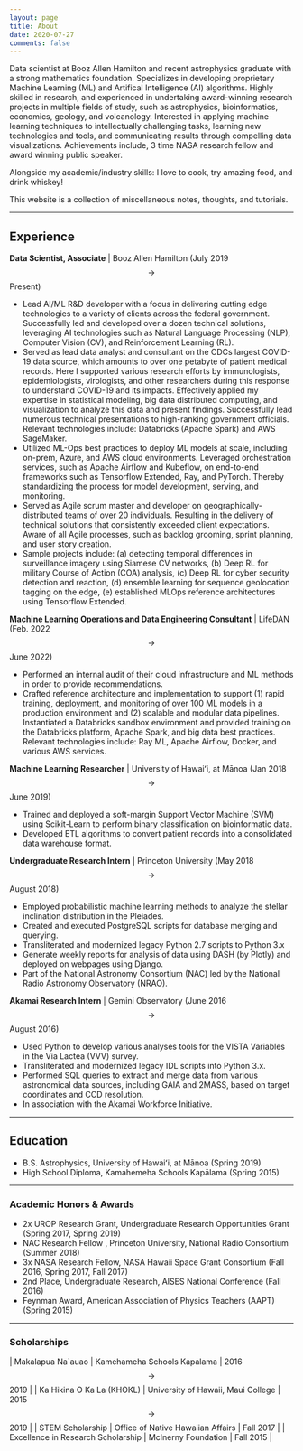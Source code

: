 ```yaml
---
layout: page
title: About
date: 2020-07-27
comments: false
---
```

    
Data scientist at Booz Allen Hamilton and recent astrophysics graduate with a strong mathematics foundation. Specializes in developing proprietary Machine Learning (ML) and Artifical Intelligence (AI) algorithms. Highly skilled in research, and experienced in undertaking award-winning research projects in multiple fields of study, such as astrophysics, bioinformatics, economics, geology, and volcanology. Interested in applying machine learning techniques to intellectually challenging tasks, learning new technologies and tools, and communicating results through compelling data visualizations. Achievements include, 3 time NASA research fellow and award winning public speaker.

Alongside my academic/industry skills: I love to cook, try amazing food, and drink whiskey!

This website is a collection of miscellaneous notes, thoughts, and tutorials.

___
## Experience

**Data Scientist, Associate**  | Booz Allen Hamilton (July 2019 $$\to$$ Present)
- Lead AI/ML R&D developer with a focus in delivering cutting edge technologies to a variety of clients across the federal government. Successfully led and developed over a dozen technical solutions, leveraging AI technologies such as Natural Language Processing (NLP), Computer Vision (CV), and Reinforcement Learning (RL).
- Served as lead data analyst and consultant on the CDCs largest COVID-19 data source, which amounts to over one petabyte of patient medical records. Here I supported various research efforts by immunologists, epidemiologists, virologists, and other researchers during this response to understand COVID-19 and its impacts. Effectively applied my expertise in statistical modeling, big data distributed computing, and visualization to analyze this data and present findings. Successfully lead numerous technical presentations to high-ranking government officials. Relevant technologies include: Databricks (Apache Spark) and AWS SageMaker.
- Utilized ML-Ops best practices to deploy ML models at scale, including on-prem, Azure, and AWS cloud environments. Leveraged orchestration services, such as Apache Airflow and Kubeflow, on end-to-end frameworks such as Tensorflow Extended, Ray, and PyTorch. Thereby standardizing the process for model development, serving, and monitoring.
- Served as Agile scrum master and developer on geographically-distributed teams of over 20 individuals. Resulting in the delivery of technical solutions that consistently exceeded client expectations. Aware of all Agile processes, such as backlog grooming, sprint planning, and user story creation.
- Sample projects include: (a) detecting temporal differences in surveillance imagery using Siamese CV networks, (b) Deep RL for military Course of Action (COA) analysis, (c) Deep RL for cyber security detection and reaction, (d) ensemble learning for sequence geolocation tagging on the edge, (e) established MLOps reference architectures using Tensorflow Extended.

**Machine Learning Operations and Data Engineering Consultant** | LifeDAN (Feb. 2022 $$\to$$ June 2022)
- Performed an internal audit of their cloud infrastructure and ML methods in order to provide recommendations.
- Crafted reference architecture and implementation to support (1) rapid training, deployment, and monitoring of over 100 ML models in a production environment and (2) scalable and modular data pipelines. Instantiated a Databricks sandbox environment and provided training on the Databricks platform, Apache Spark, and big data best practices. Relevant technologies include: Ray ML, Apache Airflow, Docker, and various AWS services.

**Machine Learning Researcher**  | University of Hawaiʻi, at Mānoa (Jan 2018 $$\to$$ June 2019)
- Trained and deployed a soft-margin Support Vector Machine (SVM) using Scikit-Learn to perform binary classification on bioinformatic data.
- Developed ETL algorithms to convert patient records into a consolidated data warehouse format.

**Undergraduate Research Intern**  |  Princeton University (May 2018 $$\to$$ August 2018)
- Employed probabilistic machine learning methods to analyze the stellar inclination distribution in the Pleiades.
- Created and executed PostgreSQL scripts for database merging and querying.
- Transliterated and modernized legacy Python 2.7 scripts to Python 3.x
- Generate weekly reports for analysis of data using DASH (by Plotly) and deployed on webpages using Django.
- Part of the National Astronomy Consortium (NAC) led by the National Radio Astronomy Observatory (NRAO).

**Akamai Research Intern**  |  Gemini Observatory (June 2016 $$\to$$ August 2016)
- Used Python to develop various analyses tools for the VISTA Variables in the Via Lactea (VVV) survey.
- Transliterated and modernized legacy IDL scripts into Python 3.x.
- Performed SQL queries to extract and merge data from various astronomical data sources, including GAIA and 2MASS, based on target coordinates and CCD resolution.
- In association with the Akamai Workforce Initiative.

___
## Education

* B.S. Astrophysics, University of Hawaiʻi, at Mānoa (Spring 2019)
* High School Diploma, Kamahemeha Schools Kapālama (Spring 2015)

___
### Academic Honors & Awards

* 2x UROP Research Grant, Undergraduate Research Opportunities Grant (Spring 2017, Spring 2019)
* NAC Research Fellow , Princeton University, National Radio Consortium (Summer 2018)
* 3x NASA Research Fellow, NASA Hawaii Space Grant Consortium (Fall 2016, Spring 2017, Fall 2017)
* 2nd Place, Undergraduate Research, AISES National Conference (Fall 2016)
* Feynman Award, American Association of Physics Teachers (AAPT) (Spring 2015)

___
### Scholarships

| Makalapua Na`auao                  | Kamehameha Schools Kapalama        | 2016 $$\to$$ 2019 |
| Ka Hikina O Ka La (KHOKL)          | University of Hawaii, Maui College | 2015 $$\to$$ 2019 |
| STEM Scholarship                   | Office of Native Hawaiian Affairs  | Fall 2017         |
| Excellence in Research Scholarship | McInerny Foundation                | Fall 2015         |

<!-- {% capture images %}
    https://cloud.githubusercontent.com/assets/754514/14509720/61c61058-01d6-11e6-93ab-0918515ecd56.png
    https://cloud.githubusercontent.com/assets/754514/14509716/61ac6c8e-01d6-11e6-879f-8308883de790.png
{% endcapture %}
{% include gallery images=images caption="Screenshots of Moon Theme" cols=2 %} -->
